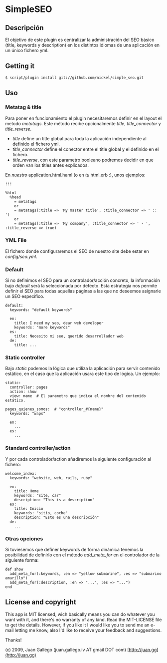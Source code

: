 # SimpleSEO

## Descripción

El objetivo de este plugin es centralizar la administración del SEO básico (title, keywords y description) en los distintos idiomas de una aplicación en un único fichero yml.

## Getting it

    $ script/plugin install git://github.com/nickel/simple_seo.git
    
## Uso

### Metatag & title

Para poner en funcionamiento el plugin necesitaremos definir en el layout el metodo _metatags_. Este método recibe opcionalmente _title_, _title\_connector_ y _title\_reverse_.

* _title_ define un title global para toda la aplicación independiente al definido el fichero yml.
* _title\_connector_ define el conector entre el title global y el definido en el fichero.
* _title\_reverse_, con este parametro booleano podremos decidir en que orden van los titles antes explicados.

En _nuestro_ application.html.haml (o en _tu_ html.erb :), unos ejemplos:
    
    !!!
  
    %html
      %head
        = metatags
        or
        = metatags(:title => 'My master title', :title_connector => ' :: ')
        or
        = metatags(:title => 'My company', :title_connector => ' - ', :title_reverse => true)
        
      

### YML File

El fichero donde configuraremos el SEO de nuestro site debe estar en _config/seo.yml_.

### Default   

Si no definimos el SEO para un controlador/acción concreto, la información bajo _default_ será la seleccionada por defecto. Esta estrategia nos permite definir el SEO para todas aquellas páginas a las que no deseemos asignarle un SEO específico.

    default:
      keywords: "default keywords"

      en:
        title: I need my seo, dear web developer
        keywords: "more keywords"
      es:
        title: Necesito mi seo, querido desarrollador web
      de:
        title: ...

### Static controller

Bajo _static_ podemos la lógica que utiliza la aplicación para servir contenido estático, en el caso que la aplicación usara este tipo de lógica. Un ejemplo: 

    static:
      controller: pages
      action: show
      view: name  # El parametro que indica el nombre del contenido estático.

    pages_quienes_somos:  # "controller_#{name}"
      keywords: "waps"
      
      en:
        ...
      es:
        ...

### Standard controller/action

Y por cada controlador/action añadiremos la siguiente configuración al fichero:

    welcome_index:
      keywords: "website, web, rails, ruby"

      en:
        title: Home
        keywords: "site, car"
        description: "This is a description"
      es:
        title: Inicio
        keywords: "sitio, coche"
        description: "Esto es una descripción"
      de:
        ...

### Otras opciones

Si tuviesemos que definer keywords de forma dinámica tenemos la posibilidad de definirlo con el método _add\_meta\_for_ en el controlador de la siguiente forma:

    def show
      add_meta_for(:keywords, :en => "yellow submarine", :es => "submarino amarillo")
      add_meta_for(:description, :en => "...", :es => "...")
    end

## License and copyright

This app is MIT licensed, wich basically means you can do whatever you want with it, and there's no warranty of any kind. Read the MIT-LICENSE file to get the details. However, if you like it I would like you to send me an e-mail letting me know, also I'd like to receive your feedback and suggestions.

Thanks!

(c) 2009, Juan Gallego (juan.gallego.iv AT gmail DOT com) [http://juan.gg](http://juan.gg)

